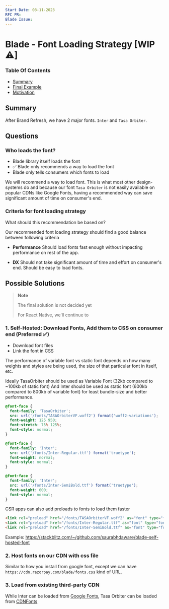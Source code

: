```yaml
---
Start Date: 08-11-2023
RFC PR:
Blade Issue:
---
```


# Blade - Font Loading Strategy [WIP ⚠️] <!-- omit in toc -->

### Table Of Contents <!-- omit in toc -->

- [Summary](#summary)
- [Final Example](#final-example)
- [Motivation](#motivation)
<!-- - [Detailed Design](#detailed-design)
- [Drawbacks/Constraints](#drawbacksconstraints)
- [Alternatives](#alternatives)
- [Adoption strategy](#adoption-strategy)
- [How do we educate people?](#how-do-we-educate-people)
- [Open Questions](#open-questions)
- [References](#references) -->

## Summary

After Brand Refresh, we have 2 major fonts. `Inter` and `Tasa Orbiter`.

## Questions

### Who loads the font?

- Blade library itself loads the font
- ✅ Blade only recommends a way to load the font
- Blade only tells consumers which fonts to load

We will recommend a way to load font. This is what most other design-systems do and because our font `Tasa Orbiter` is not easily available on popular CDNs like Google Fonts, having a recommended way can save significant amount of time on consumer's end.

### Criteria for font loading strategy

What should this recommendation be based on?

Our recommended font loading strategy should find a good balance between following criteria

- **Performance**
  Should load fonts fast enough without impacting performance on rest of the app.

- **DX**
  Should not take significant amount of time and effort on consumer's end. Should be easy to load fonts.

## Possible Solutions

> **Note**
>
> The final solution is not decided yet
>
> For React Native, we'll continue to

### 1. Self-Hosted: Download Fonts, Add them to CSS on consumer end (Preferred ✅)

- Download font files
- Link the font in CSS

The performance of variable font vs static font depends on how many weights and styles are being used, the size of that particular font in itself, etc.

Ideally TasaOrbiter should be used as Variable Font (32kb compared to ~100kb of static font) And Inter should be used as static font (600kb compared to 800kb of variable font) for least bundle-size and better performance.

```css
@font-face {
  font-family: 'TasaOrbiter';
  src: url('/fonts/TASAOrbiterVF.woff2') format('woff2-variations');
  font-weight: 125 950;
  font-stretch: 75% 125%;
  font-style: normal;
}

@font-face {
  font-family: 'Inter';
  src: url('/fonts/Inter-Regular.ttf') format('truetype');
  font-weight: normal;
  font-style: normal;
}

@font-face {
  font-family: 'Inter';
  src: url('/fonts/Inter-SemiBold.ttf') format('truetype');
  font-weight: 600;
  font-style: normal;
}
```

CSR apps can also add preloads to fonts to load them faster

```html
<link rel="preload" href="/fonts/TASAOrbiterVF.woff2" as="font" type="font/woff2" crossorigin />
<link rel="preload" href="/fonts/Inter-Regular.ttf" as="font" type="font/ttf" crossorigin />
<link rel="preload" href="/fonts/Inter-SemiBold.ttf" as="font" type="font/ttf" crossorigin />
```

Example: https://stackblitz.com/~/github.com/saurabhdaware/blade-self-hosted-font

### 2. Host fonts on our CDN with css file

Similar to how you install from google font, except we can have `https://cdn.razorpay.com/blade/fonts.css` kind of URL.

### 3. Load from existing third-party CDN

While Inter can be loaded from [Google Fonts](https://fonts.google.com/specimen/Inter), Tasa Orbiter can be loaded from [CDNFonts](https://www.cdnfonts.com/tasa-orbiter-display.font)

<!--


## Final Example

Include a basic code example. Omit this section if it's not applicable.

## Motivation

- Why are we doing this?
- What use cases does it support?
- What is the expected outcome?

Try to focus on explaining the motivation so that if this RFC is not accepted, the motivation could be used to develop alternative solutions. In other words, try to list down the constraints you are trying to solve without coupling them too closely to the solution you have in mind. -->
<!--
## Detailed Design

This is the bulk of the RFC. Explain the design in enough detail for somebody familiar with the Design System to understand, and for somebody familiar with the implementation to implement. This should get into specifics and corner-cases, and include examples of how the feature is used. Any new terminology should be defined here.

## Drawbacks/Constraints

Why should we _not_ do this? Maybe try to consider the following constraints

- Implementation cost, both in terms of code size and complexity.
- The impact of it on new as well as existing consumer projects.
- Cost of migration.

There are tradeoffs to choosing any path. Attempt to identify them here.

## Alternatives

What other designs/patterns/strategies have been considered?

## Adoption strategy

If we implement this proposal, how will existing consumer projects adopt it?

- Is this a breaking change?
- Can we write a codemod?
- How do we prioritise this with business and product folks?
- How do we communicate with other teams? Will updating docs suffice or do we need a dedicated interaction with them?

## How do we educate people?

- How should this be taught to other folks?
- What names and terminology work best for these concepts and why?
- How is this idea best presented?

## Open Questions

- Any open questions that you have?
- Any undiscovered areas that you have encountered?
- Any dependencies on other teams(Design/Engineering) that needs to be resolved upfront?

## References

Any references that you can share for those who are curious to understand anything beyond the scope of this RFC in general but related to the topic of this RFC. -->
